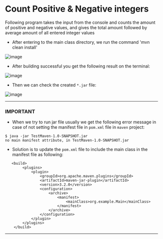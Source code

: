# Count Positive & Negative integers
Following program takes the input from the console and counts the amount of positive and negative values, and gives the total amount followed by average amount of all entered integer values

- After entering to the main class directory, we run the command 'mvn clean install'

![image](https://user-images.githubusercontent.com/24220136/228428916-4a06c85f-1bd4-4917-9b88-0734ccca6d0e.png)

- After building successful you get the following result on the terminal:

![image](https://user-images.githubusercontent.com/24220136/228428996-8337b19d-9f5f-4c7d-9a1e-220f1f5daa1b.png)

- Then we can check the created `*.jar` file:

![image](https://user-images.githubusercontent.com/24220136/228429057-64672fe0-4ac8-4560-9005-46c12243d559.png)

-----------------

### IMPORTANT

- When we try to run jar file usually we get the following error message in case of not setting the manifest file in `pom.xml` file in `maven` project:

```
$ java -jar TestMaven-1.0-SNAPSHOT.jar
no main manifest attribute, in TestMaven-1.0-SNAPSHOT.jar
```

- Solution is to update the `pom.xml` file to include the main class in the manifest file as following:

```
   <build>
        <plugins>
            <plugin>
                <groupId>org.apache.maven.plugins</groupId>
                <artifactId>maven-jar-plugin</artifactId>
                <version>3.2.0</version>
                <configuration>
                    <archive>
                        <manifest>
                            <mainClass>org.example.Main</mainClass>
                        </manifest>
                    </archive>
                </configuration>
            </plugin>
        </plugins>
    </build>
```

--------------------

